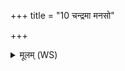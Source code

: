 +++
title = "10 चन्द्रमा मनसो"

+++
<details><summary>मूलम् (WS)</summary>

चन्द्रमा मनसो जातश्चक्षुः सूर्योऽजायत ।  
श्रोत्राद् वायुश्च प्राणश्च मुखादग्निरजायत ॥ १५ ॥
</details>